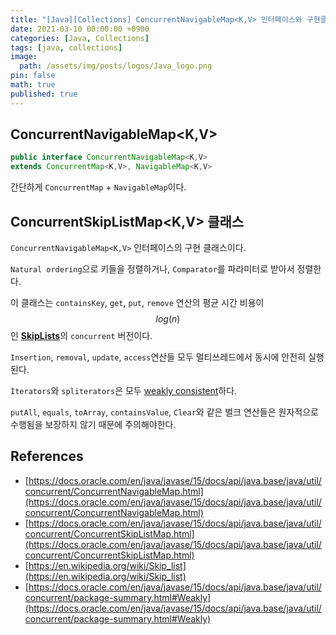 ```yaml
---
title: "[Java][Collections] ConcurrentNavigableMap<K,​V> 인터페이스와 구현클래스"
date: 2021-03-10 00:00:00 +0900
categories: [Java, Collections]
tags: [java, collections]
image:
  path: /assets/img/posts/logos/Java_logo.png
pin: false
math: true
published: true
---
```


## ConcurrentNavigableMap<K,​V>

```java
public interface ConcurrentNavigableMap<K,​V>
extends ConcurrentMap<K,​V>, NavigableMap<K,​V>
```

간단하게 `ConcurrentMap` + `NavigableMap`이다.

## ConcurrentSkipListMap<K,​V> 클래스

`ConcurrentNavigableMap<K,​V>` 인터페이스의 구현 클래스이다.

`Natural ordering`으로 키들을 정렬하거나, `Comparator`를 파라미터로 받아서 정렬한다.

이 클래스는 `containsKey`, `get`, `put`, `remove` 연산의 평균 시간 비용이 $$log(n)$$인 [**SkipLists**](https://en.wikipedia.org/wiki/Skip_list)의 `concurrent` 버전이다.

`Insertion`, `removal`, `update`, `access`연산들 모두 멀티쓰레드에서 동시에 안전히 실행된다.

`Iterators`와 `spliterators`은 모두 [weakly consistent](https://docs.oracle.com/en/java/javase/15/docs/api/java.base/java/util/concurrent/package-summary.html#Weakly)하다.

`putAll`, `equals`, `toArray`, `containsValue`, `Clear`와 같은 벌크 연산들은 원자적으로 수행됨을 보장하지 않기 때문에 주의해야한다.

## References

- [https://docs.oracle.com/en/java/javase/15/docs/api/java.base/java/util/concurrent/ConcurrentNavigableMap.html](https://docs.oracle.com/en/java/javase/15/docs/api/java.base/java/util/concurrent/ConcurrentNavigableMap.html)
- [https://docs.oracle.com/en/java/javase/15/docs/api/java.base/java/util/concurrent/ConcurrentSkipListMap.html](https://docs.oracle.com/en/java/javase/15/docs/api/java.base/java/util/concurrent/ConcurrentSkipListMap.html)
- [https://en.wikipedia.org/wiki/Skip_list](https://en.wikipedia.org/wiki/Skip_list)
- [https://docs.oracle.com/en/java/javase/15/docs/api/java.base/java/util/concurrent/package-summary.html#Weakly](https://docs.oracle.com/en/java/javase/15/docs/api/java.base/java/util/concurrent/package-summary.html#Weakly)
